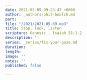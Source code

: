 ```yaml
---
date: 2021-05-09 09:23:47 +0000
author: _authors/phil-boalch.md
part: 
file: "/2021/2021-05-09.mp3"
title: Stop, look, listen
scripture: Genesis , Isaiah 51:1-2
description: ''
series: _series/fix-your-gaze.md
duration: ''
length: 
image: ''
notes: ''
published: false

---
```

